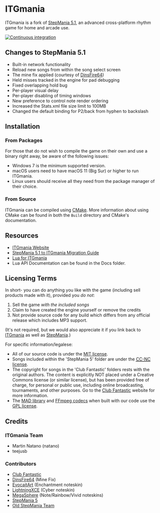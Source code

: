 ITGmania
========

ITGmania is a fork of [StepMania 5.1](https://github.com/stepmania/stepmania/tree/5_1-new), an advanced cross-platform rhythm game for home and arcade use.

[![Continuous integration](https://github.com/itgmania/itgmania/workflows/Continuous%20integration/badge.svg?branch=beta)](https://github.com/itgmania/itgmania/actions?query=workflow%3A%22Continuous+integration%22+branch%3Abeta)

## Changes to StepMania 5.1

- Built-in network functionality
- Reload new songs from within the song select screen
- The mine fix applied (courtesy of [DinsFire64](https://gist.github.com/DinsFire64/4a3f763cd3033afd55a176980b32a3b5))
- Held misses tracked in the engine for pad debugging
- Fixed overlapping hold bug
- Per-player visual delay
- Per-player disabling of timing windows
- New preference to control note render ordering
- Increased the Stats.xml file size limit to 100MB
- Changed the default binding for P2/back from hyphen to backslash

## Installation
### From Packages

For those that do not wish to compile the game on their own and use a binary right away, be aware of the following issues:

* Windows 7 is the minimum supported version.
* macOS users need to have macOS 11 (Big Sur) or higher to run ITGmania.
* Linux users should receive all they need from the package manager of their choice.

### From Source

ITGmania can be compiled using [CMake](http://www.cmake.org/). More information about using CMake can be found in both the `Build` directory and CMake's documentation.

## Resources

* [ITGmania Website](https://www.itgmania.com/)
* [StepMania 5.1 to ITGmania Migration Guide](Docs/Userdocs/sm5_migration.md)
* [Lua for ITGmania](https://itgmania.github.io/lua-for-itgmania/)
* Lua API Documentation can be found in the Docs folder.

## Licensing Terms

In short- you can do anything you like with the game (including sell products made with it), provided you *do not*:

1. Sell the game *with the included songs*
2. Claim to have created the engine yourself or remove the credits
3. Not provide source code for any build which differs from any official release which includes MP3 support.

(It's not required, but we would also appreciate it if you link back to [ITGmania](https://github.com/itgmania/itgmania) as well as [StepMania](https://github.com/stepmania/stepmania).)

For specific information/legalese:

* All of our source code is under the [MIT license](http://opensource.org/licenses/MIT).
* Songs included within the 'StepMania 5' folder are under the [<abbr title="Creative Commons Non-Commercial">CC-NC</abbr> license](https://creativecommons.org/).
* The copyright for songs in the 'Club Fantastic' folders rests with the original authors. The content is explicitly NOT placed under a Creative Commons license (or similar license), but has been provided free of charge, for personal or public use, including online broadcasting, tournaments, and other purposes. Go to the [Club Fantastic](https://www.clubfantastic.com/) website for more information.
* The [MAD library](http://www.underbit.com/products/mad/) and [FFmpeg codecs](https://www.ffmpeg.org/) when built with our code use the [GPL license](http://www.gnu.org).

## Credits

### ITGmania Team
- Martin Natano (natano)
- teejusb

### Contributors
- [Club Fantastic](https://wiki.clubfantastic.dance/en/Credits)
- [DinsFire64](https://gist.github.com/DinsFire64/4a3f763cd3033afd55a176980b32a3b5) (Mine Fix)
- [EvocaitArt](https://twitter.com/EvocaitArt) (Enchantment noteskin)
- [LightningXCE](https://twitter.com/lightningxce) (Cyber noteskin)
- [MegaSphere](https://github.com/Pete-Lawrence/Peters-Noteskins) (Note/Rainbow/Vivid noteskins)
- [StepMania 5](Docs/credits_SM5.txt)
- [Old StepMania Team](Docs/credits_old_Stepmania_Team.txt)
